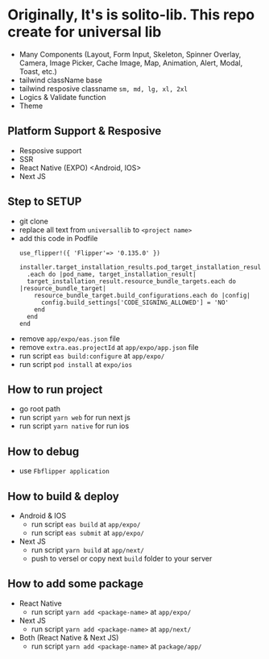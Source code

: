 # Originally, It's is solito-lib. This repo create for universal lib
  - Many Components (Layout, Form Input, Skeleton, Spinner Overlay, Camera, Image Picker, Cache Image, Map, Animation, Alert, Modal, Toast, etc.)
  - tailwind className base
  - tailwind resposive classname `sm, md, lg, xl, 2xl`
  - Logics & Validate function
  - Theme

## Platform Support & Resposive
  - Resposive support
  - SSR
  - React Native (EXPO) <Android, IOS>
  - Next JS

## Step to SETUP
  - git clone <this repo> <project name>
  - replace all text from `universallib` to `<project name>`
  - add this code in Podfile
    ```
    use_flipper!({ 'Flipper'=> '0.135.0' })

    installer.target_installation_results.pod_target_installation_results
      .each do |pod_name, target_installation_result|
      target_installation_result.resource_bundle_targets.each do |resource_bundle_target|
        resource_bundle_target.build_configurations.each do |config|
          config.build_settings['CODE_SIGNING_ALLOWED'] = 'NO'
        end
      end
    end
    ```
  - remove `app/expo/eas.json` file
  - remove `extra.eas.projectId` at `app/expo/app.json` file
  - run script `eas build:configure` at `app/expo/`
  - run script `pod install` at `expo/ios`

## How to run project
  - go root path
  - run script `yarn web` for run next js
  - run script `yarn native` for run ios

## How to debug
  - use `Fbflipper application`

## How to build & deploy
  - Android & IOS
    - run script `eas build` at `app/expo/`
    - run script `eas submit` at `app/expo/`
  - Next JS
    - run script `yarn build` at `app/next/`
    - push to versel or copy next `build` folder to your server
   
## How to add some package
  - React Native
    - run script `yarn add <package-name>` at `app/expo/`
  - Next JS
    - run script `yarn add <package-name>` at `app/next/`
  - Both (React Native & Next JS)
    -  run script `yarn add <package-name>` at `package/app/`
